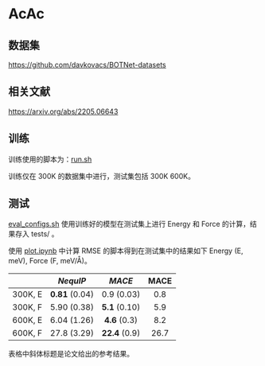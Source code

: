 # AcAc

## 数据集

https://github.com/davkovacs/BOTNet-datasets

## 相关文献

https://arxiv.org/abs/2205.06643 

## 训练

训练使用的脚本为：[run.sh](./run.sh)

训练仅在 300K 的数据集中进行，测试集包括 300K 600K。

## 测试

[eval_configs.sh](./eval_configs.sh) 使用训练好的模型在测试集上进行 Energy 和 Force 的计算，结果存入 tests/ 。

使用 [plot.ipynb](./plot.ipynb) 中计算 RMSE 的脚本得到在测试集中的结果如下 Energy (E, meV), Force (F, meV/Å)。

|           |    *NequIP*     |     *MACE*     | MACE |
| :-------: | :-------------: | :------------: | :--: |
| 300K,   E | **0.81** (0.04) |   0.9 (0.03)   | 0.8  |
| 300K,   F |   5.90 (0.38)   | **5.1** (0.10) | 5.9  |
| 600K,   E |   6.04 (1.26)   | **4.6** (0.3)  | 8.2  |
| 600K,   F |   27.8 (3.29)   | **22.4** (0.9) | 26.7 |

表格中斜体标题是论文给出的参考结果。
